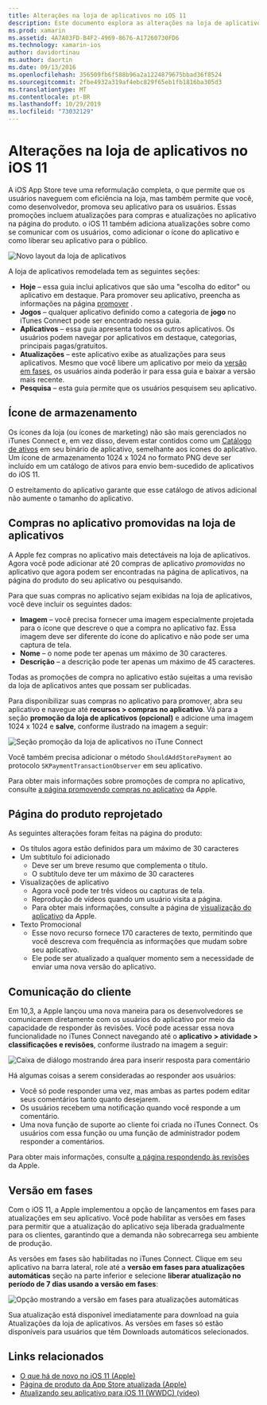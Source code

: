 ```yaml
---
title: Alterações na loja de aplicativos no iOS 11
description: Este documento explora as alterações na loja de aplicativos no iOS 11. Ele aborda o ícone de armazenamento de um aplicativo, promoveu compras no aplicativo, a página do produto reprojetado, a comunicação do cliente e as versões em fases.
ms.prod: xamarin
ms.assetid: 4A7A03FD-B4F2-4969-8676-A17260730FD6
ms.technology: xamarin-ios
author: davidortinau
ms.author: daortin
ms.date: 09/13/2016
ms.openlocfilehash: 356509fb6f588b96a2a1224879675bbad36f8524
ms.sourcegitcommit: 2fbe4932a319af4ebc829f65eb1fb1816ba305d3
ms.translationtype: MT
ms.contentlocale: pt-BR
ms.lasthandoff: 10/29/2019
ms.locfileid: "73032129"
---
```

# <a name="app-store-changes-in-ios-11"></a>Alterações na loja de aplicativos no iOS 11

A iOS App Store teve uma reformulação completa, o que permite que os usuários naveguem com eficiência na loja, mas também permite que você, como desenvolvedor, promova seu aplicativo para os usuários. Essas promoções incluem atualizações para compras e atualizações no aplicativo na página do produto. o iOS 11 também adiciona atualizações sobre como se comunicar com os usuários, como adicionar o ícone do aplicativo e como liberar seu aplicativo para o público.

![Novo layout da loja de aplicativos](app-store-changes-images/image3.jpg)

A loja de aplicativos remodelada tem as seguintes seções:

- **Hoje** – essa guia inclui aplicativos que são uma "escolha do editor" ou aplicativo em destaque. Para promover seu aplicativo, preencha as informações na página [promover](https://developer.apple.com//contact/app-store/promote/) .
- **Jogos** – qualquer aplicativo definido como a categoria de **jogo** no iTunes Connect pode ser encontrado nessa guia.
- **Aplicativos** – essa guia apresenta todos os outros aplicativos. Os usuários podem navegar por aplicativos em destaque, categorias, principais pagas/gratuitos.
- **Atualizações** – este aplicativo exibe as atualizações para seus aplicativos. Mesmo que você libere um aplicativo por meio da [versão em fases](#Phased_Release), os usuários ainda poderão ir para essa guia e baixar a versão mais recente.
- **Pesquisa** – esta guia permite que os usuários pesquisem seu aplicativo.

## <a name="store-icon"></a>Ícone de armazenamento

Os ícones da loja (ou ícones de marketing) não são mais gerenciados no iTunes Connect e, em vez disso, devem estar contidos como um [Catálogo de ativos](~/ios/app-fundamentals/images-icons/app-icons.md) em seu binário de aplicativo, semelhante aos ícones do aplicativo. Um ícone de armazenamento 1024 x 1024 no formato PNG deve ser incluído em um catálogo de ativos para envio bem-sucedido de aplicativos do iOS 11.

O estreitamento do aplicativo garante que esse catálogo de ativos adicional não aumente o tamanho do aplicativo.

## <a name="in-app-purchases-promoted-in-the-app-store"></a>Compras no aplicativo promovidas na loja de aplicativos

A Apple fez compras no aplicativo mais detectáveis na loja de aplicativos. Agora você pode adicionar até 20 compras de aplicativo _promovidas_ no aplicativo que agora podem ser encontradas na página de aplicativos, na página do produto do seu aplicativo ou pesquisando.

Para que suas compras no aplicativo sejam exibidas na loja de aplicativos, você deve incluir os seguintes dados:

- **Imagem** – você precisa fornecer uma imagem especialmente projetada para o ícone que descreve o que a compra no aplicativo faz. Essa imagem deve ser diferente do ícone do aplicativo e não pode ser uma captura de tela.
- **Nome** – o nome pode ter apenas um máximo de 30 caracteres.
- **Descrição** – a descrição pode ter apenas um máximo de 45 caracteres.

Todas as promoções de compra no aplicativo estão sujeitas a uma revisão da loja de aplicativos antes que possam ser publicadas.

Para disponibilizar suas compras no aplicativo para promover, abra seu aplicativo e navegue até **recursos > compras no aplicativo**. Vá para a seção **promoção da loja de aplicativos (opcional)** e adicione uma imagem 1024 x 1024 e **salve**, conforme ilustrado na imagem a seguir:

![Seção promoção da loja de aplicativos no iTune Connect](app-store-changes-images/image4.png)

Você também precisa adicionar o método `ShouldAddStorePayment` ao protocolo `SKPaymentTransactionObserver` em seu aplicativo.

Para obter mais informações sobre promoções de compra no aplicativo, consulte [a página promovendo compras no aplicativo](https://developer.apple.com/app-store/promoting-in-app-purchases/) da Apple.

## <a name="redesigned-product-page"></a>Página do produto reprojetado

As seguintes alterações foram feitas na página do produto:

- Os títulos agora estão definidos para um máximo de 30 caracteres
- Um subtítulo foi adicionado
  - Deve ser um breve resumo que complementa o título.
  - O subtítulo deve ter um máximo de 30 caracteres
- Visualizações de aplicativo
  - Agora você pode ter três vídeos ou capturas de tela.
  - Reprodução de vídeos quando um usuário visita a página.
  - Para obter mais informações, consulte a página de [visualização do aplicativo](https://developer.apple.com/app-store/app-previews/) da Apple.
- Texto Promocional
  - Esse novo recurso fornece 170 caracteres de texto, permitindo que você descreva com frequência as informações que mudam sobre seu aplicativo.
  - Ele pode ser atualizado a qualquer momento sem a necessidade de enviar uma nova versão do aplicativo.

## <a name="customer-communication"></a>Comunicação do cliente

Em 10,3, a Apple lançou uma nova maneira para os desenvolvedores se comunicarem diretamente com os usuários do aplicativo por meio da capacidade de responder às revisões. Você pode acessar essa nova funcionalidade no iTunes Connect navegando até o **aplicativo > atividade > classificações e revisões**, conforme ilustrado na imagem a seguir:

![Caixa de diálogo mostrando área para inserir resposta para comentário](app-store-changes-images/image5.png)

Há algumas coisas a serem consideradas ao responder aos usuários:

- Você só pode responder uma vez, mas ambas as partes podem editar seus comentários tanto quanto desejarem.
- Os usuários recebem uma notificação quando você responde a um comentário.
- Uma nova função de suporte ao cliente foi criada no iTunes Connect. Os usuários com essa função ou uma função de administrador podem responder a comentários.

Para obter mais informações, consulte [a página respondendo às revisões](https://developer.apple.com/app-store/responding-to-reviews/) da Apple.

<a name="Phased_Release"/>

## <a name="phased-release"></a>Versão em fases

Com o iOS 11, a Apple implementou a opção de lançamentos em fases para atualizações em seu aplicativo. Você pode habilitar as versões em fases para permitir que a atualização do aplicativo seja liberada gradualmente para os clientes, garantindo que a demanda não sobrecarrega seu ambiente de produção.

As versões em fases são habilitadas no iTunes Connect. Clique em seu aplicativo na barra lateral, role até a **versão em fases para atualizações automáticas** seção na parte inferior e selecione **liberar atualização no período de 7 dias usando a versão em fases**:

![Opção mostrando a versão em fases para atualizações automáticas](app-store-changes-images/image6.png)

Sua atualização está disponível imediatamente para download na guia Atualizações da loja de aplicativos. As versões em fases só estão disponíveis para usuários que têm Downloads automáticos selecionados.

## <a name="related-links"></a>Links relacionados

- [O que há de novo no iOS 11 (Apple)](https://developer.apple.com/ios/)
- [Página de produto da App Store atualizada (Apple)](https://developer.apple.com/app-store/product-page/)
- [Atualizando seu aplicativo para iOS 11 (WWDC) (vídeo)](https://developer.apple.com/videos/play/wwdc2017/204/)
